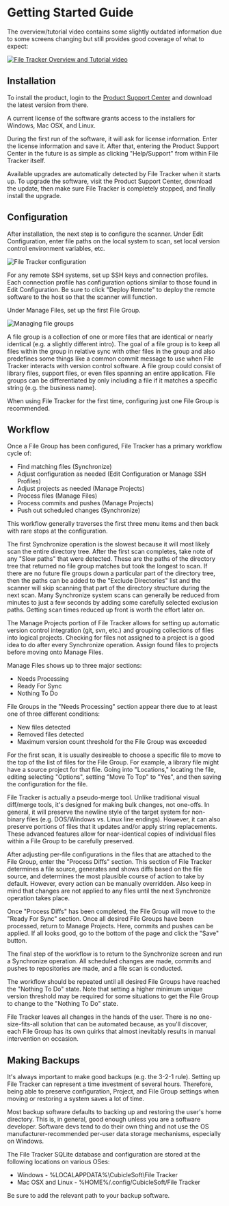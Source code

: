 Getting Started Guide
=====================

The overview/tutorial video contains some slightly outdated information due to some screens changing but still provides good coverage of what to expect:

[![File Tracker Overview and Tutorial video](https://file-tracker.cubiclesoft.com/file_cache/18139/filetracker_overview_tutorial_video.920.png)](https://www.youtube.com/watch?v=1DSwPnEf308 "File Tracker Overview and Tutorial")

Installation
------------

To install the product, login to the [Product Support Center](https://file-tracker.cubiclesoft.com/product-support/) and download the latest version from there.

A current license of the software grants access to the installers for Windows, Mac OSX, and Linux.

During the first run of the software, it will ask for license information.  Enter the license information and save it.  After that, entering the Product Support Center in the future is as simple as clicking "Help/Support" from within File Tracker itself.

Available upgrades are automatically detected by File Tracker when it starts up.  To upgrade the software, visit the Product Support Center, download the update, then make sure File Tracker is completely stopped, and finally install the upgrade.

Configuration
-------------

After installation, the next step is to configure the scanner.  Under Edit Configuration, enter file paths on the local system to scan, set local version control environment variables, etc.

![File Tracker configuration](https://cubiclesoft.com/files/18093/filetracker_screenshot_edit_config.png)

For any remote SSH systems, set up SSH keys and connection profiles.  Each connection profile has configuration options similar to those found in Edit Configuration.  Be sure to click "Deploy Remote" to deploy the remote software to the host so that the scanner will function.

Under Manage Files, set up the first File Group.

![Managing file groups](https://cubiclesoft.com/files/18139/filetracker_screenshot_manage_files.png)

A file group is a collection of one or more files that are identical or nearly identical (e.g. a slightly different intro).  The goal of a file group is to keep all files within the group in relative sync with other files in the group and also predefines some things like a common commit message to use when File Tracker interacts with version control software.  A file group could consist of library files, support files, or even files spanning an entire application.  File groups can be differentiated by only including a file if it matches a specific string (e.g. the business name).

When using File Tracker for the first time, configuring just one File Group is recommended.

Workflow
--------

Once a File Group has been configured, File Tracker has a primary workflow cycle of:

* Find matching files (Synchronize)
* Adjust configuration as needed (Edit Configuration or Manage SSH Profiles)
* Adjust projects as needed (Manage Projects)
* Process files (Manage Files)
* Process commits and pushes (Manage Projects)
* Push out scheduled changes (Synchronize)

This workflow generally traverses the first three menu items and then back with rare stops at the configuration.

The first Synchronize operation is the slowest because it will most likely scan the entire directory tree.  After the first scan completes, take note of any "Slow paths" that were detected.  These are the paths of the directory tree that returned no file group matches but took the longest to scan.  If there are no future file groups down a particular part of the directory tree, then the paths can be added to the "Exclude Directories" list and the scanner will skip scanning that part of the directory structure during the next scan.  Many Synchronize system scans can generally be reduced from minutes to just a few seconds by adding some carefully selected exclusion paths.  Getting scan times reduced up front is worth the effort later on.

The Manage Projects portion of File Tracker allows for setting up automatic version control integration (git, svn, etc.) and grouping collections of files into logical projects.  Checking for files not assigned to a project is a good idea to do after every Synchronize operation.  Assign found files to projects before moving onto Manage Files.

Manage Files shows up to three major sections:

* Needs Processing
* Ready For Sync
* Nothing To Do

File Groups in the "Needs Processing" section appear there due to at least one of three different conditions:

* New files detected
* Removed files detected
* Maximum version count threshold for the File Group was exceeded

For the first scan, it is usually desireable to choose a specific file to move to the top of the list of files for the File Group.  For example, a library file might have a source project for that file.  Going into "Locations," locating the file, editing selecting "Options", setting "Move To Top" to "Yes", and then saving the configuration for the file.

File Tracker is actually a pseudo-merge tool.  Unlike traditional visual diff/merge tools, it's designed for making bulk changes, not one-offs.  In general, it will preserve the newline style of the target system for non-binary files (e.g. DOS/Windows vs. Linux line endings).  However, it can also preserve portions of files that it updates and/or apply string replacements.  These advanced features allow for near-identical copies of individual files within a File Group to be carefully preserved.

After adjusting per-file configurations in the files that are attached to the File Group, enter the "Process Diffs" section.  This section of File Tracker determines a file source, generates and shows diffs based on the file source, and determines the most plausible course of action to take by default.  However, every action can be manually overridden.  Also keep in mind that changes are not applied to any files until the next Synchronize operation takes place.

Once "Process Diffs" has been completed, the File Group will move to the "Ready For Sync" section.  Once all desired File Groups have been processed, return to Manage Projects.  Here, commits and pushes can be applied.  If all looks good, go to the bottom of the page and click the "Save" button.

The final step of the workflow is to return to the Synchronize screen and run a Synchronize operation.  All scheduled changes are made, commits and pushes to repositories are made, and a file scan is conducted.

The workflow should be repeated until all desired File Groups have reached the "Nothing To Do" state.  Note that setting a higher minimum unique version threshold may be required for some situations to get the File Group to change to the "Nothing To Do" state.

File Tracker leaves all changes in the hands of the user.  There is no one-size-fits-all solution that can be automated because, as you'll discover, each File Group has its own quirks that almost inevitably results in manual intervention on occasion.

Making Backups
--------------

It's always important to make good backups (e.g. the 3-2-1 rule).  Setting up File Tracker can represent a time investment of several hours.  Therefore, being able to preserve configuration, Project, and File Group settings when moving or restoring a system saves a lot of time.

Most backup software defaults to backing up and restoring the user's home directory.  This is, in general, good enough unless you are a software developer.  Software devs tend to do their own thing and not use the OS manufacturer-recommended per-user data storage mechanisms, especially on Windows.

The File Tracker SQLite database and configuration are stored at the following locations on various OSes:

* Windows - %LOCALAPPDATA%\CubicleSoft\File Tracker
* Mac OSX and Linux - %HOME%/.config/CubicleSoft/File Tracker

Be sure to add the relevant path to your backup software.
